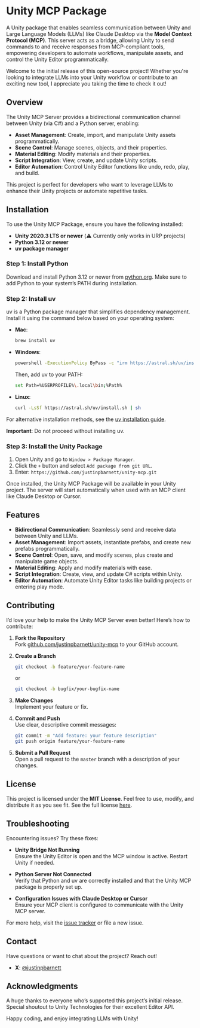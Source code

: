 # Unity MCP Package

A Unity package that enables seamless communication between Unity and Large Language Models (LLMs) like Claude Desktop via the **Model Context Protocol (MCP)**. This server acts as a bridge, allowing Unity to send commands to and receive responses from MCP-compliant tools, empowering developers to automate workflows, manipulate assets, and control the Unity Editor programmatically.

Welcome to the initial release of this open-source project! Whether you're looking to integrate LLMs into your Unity workflow or contribute to an exciting new tool, I appreciate you taking the time to check it out!

## Overview

The Unity MCP Server provides a bidirectional communication channel between Unity (via C#) and a Python server, enabling:

- **Asset Management**: Create, import, and manipulate Unity assets programmatically.
- **Scene Control**: Manage scenes, objects, and their properties.
- **Material Editing**: Modify materials and their properties.
- **Script Integration**: View, create, and update Unity scripts.
- **Editor Automation**: Control Unity Editor functions like undo, redo, play, and build.

This project is perfect for developers who want to leverage LLMs to enhance their Unity projects or automate repetitive tasks.

## Installation

To use the Unity MCP Package, ensure you have the following installed:

- **Unity 2020.3 LTS or newer** (⚠️ Currently only works in URP projects)
- **Python 3.12 or newer**
- **uv package manager**

### Step 1: Install Python

Download and install Python 3.12 or newer from [python.org](https://www.python.org/downloads/). Make sure to add Python to your system’s PATH during installation.

### Step 2: Install uv

uv is a Python package manager that simplifies dependency management. Install it using the command below based on your operating system:

- **Mac**:

  ```bash
  brew install uv
  ```

- **Windows**:

  ```bash
  powershell -ExecutionPolicy ByPass -c "irm https://astral.sh/uv/install.ps1 | iex"
  ```

  Then, add uv to your PATH:

  ```bash
  set Path=%USERPROFILE%\.local\bin;%Path%
  ```

- **Linux**:

  ```bash
  curl -LsSf https://astral.sh/uv/install.sh | sh
  ```

For alternative installation methods, see the [uv installation guide](https://docs.astral.sh/uv/getting-started/installation/).

**Important**: Do not proceed without installing uv.

### Step 3: Install the Unity Package

1. Open Unity and go to `Window > Package Manager`.
2. Click the `+` button and select `Add package from git URL`.
3. Enter: `https://github.com/justinpbarnett/unity-mcp.git`

Once installed, the Unity MCP Package will be available in your Unity project. The server will start automatically when used with an MCP client like Claude Desktop or Cursor.

## Features

- **Bidirectional Communication**: Seamlessly send and receive data between Unity and LLMs.
- **Asset Management**: Import assets, instantiate prefabs, and create new prefabs programmatically.
- **Scene Control**: Open, save, and modify scenes, plus create and manipulate game objects.
- **Material Editing**: Apply and modify materials with ease.
- **Script Integration**: Create, view, and update C# scripts within Unity.
- **Editor Automation**: Automate Unity Editor tasks like building projects or entering play mode.

## Contributing

I’d love your help to make the Unity MCP Server even better! Here’s how to contribute:

1. **Fork the Repository**  
   Fork [github.com/justinpbarnett/unity-mcp](https://github.com/justinpbarnett/unity-mcp) to your GitHub account.

2. **Create a Branch**

   ```bash
   git checkout -b feature/your-feature-name
   ```

   or

   ```bash
   git checkout -b bugfix/your-bugfix-name
   ```

3. **Make Changes**  
   Implement your feature or fix.

4. **Commit and Push**  
   Use clear, descriptive commit messages:

   ```bash
   git commit -m "Add feature: your feature description"
   git push origin feature/your-feature-name
   ```

5. **Submit a Pull Request**  
   Open a pull request to the `master` branch with a description of your changes.

## License

This project is licensed under the **MIT License**. Feel free to use, modify, and distribute it as you see fit. See the full license [here](https://github.com/justinpbarnett/unity-mcp/blob/master/LICENSE).

## Troubleshooting

Encountering issues? Try these fixes:

- **Unity Bridge Not Running**  
  Ensure the Unity Editor is open and the MCP window is active. Restart Unity if needed.

- **Python Server Not Connected**  
  Verify that Python and uv are correctly installed and that the Unity MCP package is properly set up.

- **Configuration Issues with Claude Desktop or Cursor**  
  Ensure your MCP client is configured to communicate with the Unity MCP server.

For more help, visit the [issue tracker](https://github.com/justinpbarnett/unity-mcp/issues) or file a new issue.

## Contact

Have questions or want to chat about the project? Reach out!

- **X**: [@justinpbarnett](https://x.com/justinpbarnett)

## Acknowledgments

A huge thanks to everyone who’s supported this project’s initial release. Special shoutout to Unity Technologies for their excellent Editor API.

Happy coding, and enjoy integrating LLMs with Unity!
